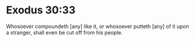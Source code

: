 # Exodus 30:33

Whosoever compoundeth [any] like it, or whosoever putteth [any] of it upon a stranger, shall even be cut off from his people.
